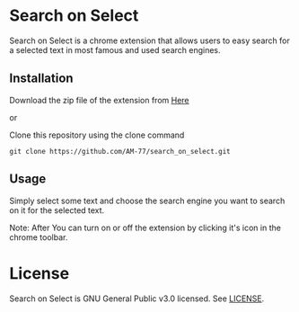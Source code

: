 # Search on Select

Search on Select is a chrome extension that allows users to easy search for a selected text in most famous and used search engines.


## Installation

Download the zip file of the extension from [Here](https://github.com/AM-77/search_on_select/archive/master.zip)

or

Clone this repository using the clone command

```git
git clone https://github.com/AM-77/search_on_select.git
```


## Usage

Simply select some text and choose the search engine you want to search on it for the selected text.

Note: After You can turn on or off the extension by clicking it's icon in the chrome toolbar.


# License

Search on Select is GNU General Public v3.0 licensed. See [LICENSE](LICENSE.md).